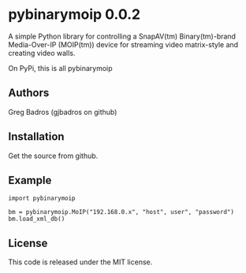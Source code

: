 pybinarymoip 0.0.2
==================
A simple Python library for controlling a SnapAV(tm) Binary(tm)-brand
Media-Over-IP (MOIP(tm)) device for streaming video matrix-style
and creating video walls.

On PyPi, this is all pybinarymoip


Authors
-------
Greg Badros (gjbadros on github)


Installation
------------

Get the source from github.


Example
-------
    import pybinarymoip

    bm = pybinarymoip.MoIP("192.168.0.x", "host", user", "password")
    bm.load_xml_db()


License
-------
This code is released under the MIT license.
